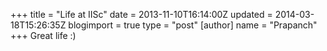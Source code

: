 +++
title = "Life at IISc"
date = 2013-11-10T16:14:00Z
updated = 2014-03-18T15:26:35Z
blogimport = true 
type = "post"
[author]
	name = "Prapanch"
+++
Great life :)
